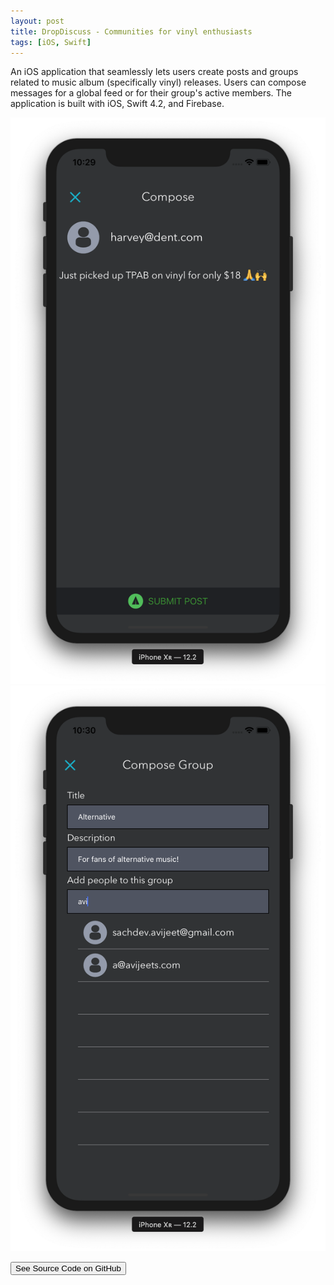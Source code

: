 ```yaml
---
layout: post
title: DropDiscuss - Communities for vinyl enthusiasts
tags: [iOS, Swift]
---
```


An iOS application that seamlessly lets users create posts and groups related to music album (specifically vinyl) releases. Users can compose messages for a global feed or for their group's active members. The application is built with iOS, Swift 4.2, and Firebase.

![](/images/posts/dropdiscuss/one.png)
![](/images/posts/dropdiscuss/three.png)

<a href="http://github.com/avijeets/DropDiscuss"><button class='c-btn c-btn--full'>See Source Code on GitHub</button></a>

